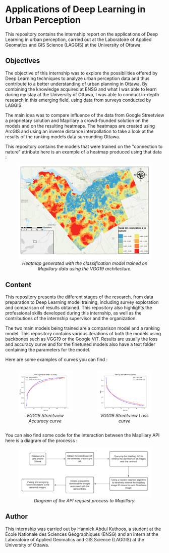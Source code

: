
# Applications of Deep Learning in Urban Perception

This repository contains the internship report on the applications of Deep Learning in urban perception, carried out at the Laboratoire of Applied Geomatics and GIS Science (LAGGIS) at the University of Ottawa.

## Objectives

The objective of this internship was to explore the possibilities offered by Deep Learning techniques to analyze urban perception data and thus contribute to a better understanding of urban planning in Ottawa. By combining the knowledge acquired at ENSG and what I was able to learn during my stay at the University of Ottawa, I was able to conduct in-depth research in this emerging field, using data from surveys conducted by LAGGIS.

The main idea was to compare influence of the data from Google Streetview a proprietary solution and Mapillary a crowd-founded solution on the models and on the resulting heatmaps. The heatmaps are created using ArcGIS and using an inverse distance interpollation to take a look at the results of the ranking models data surrounding Ottawa.

This repository contains the models that were trained on the "connection to nature" attribute here is an example of a heatmap produced using that data : 

<figure style="text-align: center;">
  <img src="Result/ArcGIS_Results/Mapillary_VGG19/map.png" alt="Heatmap generated with the classification model trained on Mapillary data using the VGG19 architecture." width="600">
  <figcaption style="text-align: center; font-style: italic; font-size: 14px;">Heatmap generated with the classification model trained on Mapillary data using the VGG19 architecture.</figcaption>
</figure>

## Content

This repository presents the different stages of the research, from data preparation to Deep Learning model training, including survey exploration and comparison of results obtained. This repository also highlights the professional skills developed during this internship, as well as the contributions of the internship supervisor and the organization.

The two main models being trained are a comparison model and a ranking model. This repository contains various iterations of both the models using backbones such as VGG19 or the Google ViT. Results are usually the loss and accuracy curve and for the finetuned models also have a text folder containing the parameters for the model.

Here are some examples of curves you can find : 

<div style="display: flex; justify-content: center;">
  <figure style="text-align: center; flex: 1;">
    <img src="Result/Streetview_Result/Comparison_Handpicked_DataAugmentation_With_contrast/accuracy_curve.png" alt="Curve 1" width="300">
    <figcaption style="font-style: italic; font-size: 14px;">VGG19 Streetview Accuracy curve</figcaption>
  </figure>
  <figure style="text-align: center; flex: 1;">
    <img src="Result/Streetview_Result/Comparison_Handpicked_DataAugmentation_With_contrast/loss_curve.png" alt="Curve 2" width="300">
    <figcaption style="font-style: italic; font-size: 14px;">VGG19 Streetview Loss curve</figcaption>
  </figure>
</div>

You can also find some code for the interaction between the Mapillary API here is a diagram of the processs : 

<figure style="text-align: center;">
  <img src="Mapillary/scheme.png" alt="Heatmap generated with the classification model trained on Mapillary data using the VGG19 architecture." width="600">
  <figcaption style="text-align: center; font-style: italic; font-size: 14px;">Diagram of the API request process to Mapillary.</figcaption>
</figure>


## Author

This internship was carried out by Hannick Abdul Kuthoos, a student at the École Nationale des Sciences Géographiques (ENSG) and an intern at the Laboratoire of Applied Geomatics and GIS Science (LAGGIS) at the University of Ottawa.

